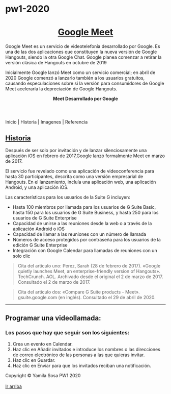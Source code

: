 # pw1-2020
<!DOCTYPE html>
<html lang="en">
<head>
	<title>Bienvenido</title>
	<meta charset="utf-8">
	<meta name="description" content="This is an HTML5 document">
  	<meta name="keywords" content="HTML, CSS, Javascript">
  	<link rel="stylesheet" href="mystyles.css">
</head>
<body>
	<a id="arriba"></a>
	<h1 align="center"><u>Google Meet</u></h1>
<p>
	Google Meet es un servicio de videotelefonía desarrollado por Google. Es una de las dos aplicaciones que constituyen la nueva 		versión de Google Hangouts, siendo la otra Google Chat. Google planea comenzar a retirar la versión clásica de Hangouts en 		octubre de 2019
</p>
<p>
	Inicialmente Google lanzó Meet como un servicio comercial; en abril de 2020 Google comenzó a lanzarlo también a los usuarios    	gratuitos, causando especulaciones sobre si la versión para consumidores de Google Meet aceleraría la depreciación de Google 		Hangouts.
</p>
	<header>
				<p><b>Meet Desarrollado por Google</b></p>
	</header>
	<nav>
    		Inicio | Historia | Imagenes | Referencia
  	</nav>
  	<main>
    	<section>
    		<article>
			<h2><u>Historia</u></h2>
      			Después de ser solo por invitación y de lanzar silenciosamente una aplicación iOS en febrero de 2017,Google 				lanzó formalmente Meet en marzo de 2017.
			<p>El servicio fue revelado como una aplicación de videoconferencia para hasta 30 participantes, descrita como 				   una versión empresarial de Hangouts. En el lanzamiento, incluía una aplicación web, una aplicación Android, y 			    una aplicación iOS.</p>
      		</article>
      		<article>
        		Las características para los usuarios de la Suite G incluyen:
        		<ul>
        			<li>Hasta 100 miembros por llamada para los usuarios de G Suite Basic, hasta 150 para los usuarios de G 				Suite Business, y hasta 250 para los usuarios de G Suite Enterprise</li>
        			<li>Capacidad de unirse a las reuniones desde la web o a través de la aplicación Android o iOS</li>
        			<li>Capacidad de llamar a las reuniones con un número de llamada</li>
        			<li>Números de acceso protegidos por contraseña para los usuarios de la edición G Suite Enterprise</li>
        			<li>Integración con Google Calendar para llamadas de reuniones con un solo clic</li>
			</ul>		 
      		</article>
    	</section>
    	<aside>
      		 <blockquote>  Cita del articulo uno: Perez, Sarah (28 de febrero de 2017). «Google quietly launches Meet, an 				  enterprise-friendly version of Hangouts». TechCrunch. AOL. Archivado desde el original el 2 de marzo de 2017. 			  Consultado el 2 de marzo de 2017. 
      		</blockquote>
		<blockquote>
      		 Cita del articulo dos: «Compare G Suite products - Meet». gsuite.google.com (en inglés). Consultado el 29 de abril de 			 2020.
		</blockquote>
    	</aside>
  	</main>
	 	<hr>
	<article>
  		<h2>Programar una videollamada:</h2>
  		<h3>Los pasos que hay que seguir son los siguientes:</h3>
  		<ol type="1" start="1">
  			<li>Crea un evento en Calendar.</li>
  			<li>Haz clic en Añadir invitados e introduce los nombres o las direcciones de correo electrónico de las personas 			     a las que quieras invitar.</li>
  			<li>Haz clic en Guardar.</li>
  			<li>Haz clic en Enviar para que los invitados reciban una notificación.</li>
  		</ol>
  	</article>
  	<footer>
    Copyright &copy; Yamila Sosa PW1 2020
  </footer>
	 <br>
	<a href="#arriba">Ir arriba</a>
</html>
